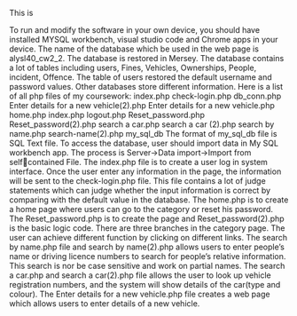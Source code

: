 This is 
<!-- URL:http://mersey.cs.nott.ac.uk/~alysl40/DIS-COMP4039-CW2-alysl40-20478393/alysl40-20478393_InstallationFiles/index.php-->

To run and modify the software in your own device, you should have installed MYSQL 
workbench, visual studio code and Chrome apps in your device. The name of the database 
which be used in the web page is alysl40_cw2_2. The database is restored in Mersey.
The database contains a lot of tables including users, Fines, Vehicles, Ownerships, People, 
incident, Offence. The table of users restored the default username and password values. 
Other databases store different information.
Here is a list of all php files of my coursework:
index.php
check-login.php
db_conn.php
Enter details for a new vehicle(2).php
Enter details for a new vehicle.php
home.php
index.php
logout.php
Reset_password.php
Reset_password(2).php
search a car.php
search a car (2).php
search by name.php
search-name(2).php
my_sql_db
The format of my_sql_db file is SQL Text file. To access the database, user should import 
data in My SQL workbench app. The process is Server->Data import->Import from selfcontained File.
The index.php file is to create a user log in system interface. Once the user enter any 
information in the page, the information will be sent to the check-login.php file. This file 
contains a lot of judge statements which can judge whether the input information is correct 
by comparing with the default value in the database.
The home.php is to create a home page where users can go to the category or reset his 
password. The Reset_password.php is to create the page and Reset_password(2).php is the 
basic logic code.
There are three branches in the category page. The user can achieve different function 
by clicking on different links. The search by name.php file and search by name(2).php allows 
users to enter people’s name or driving licence numbers to search for people’s relative 
information. This search is nor be case sensitive and work on partial names.
The search a car.php and search a car(2).php file allows the user to look up vehicle 
registration numbers, and the system will show details of the car(type and colour). The Enter 
details for a new vehicle.php file creates a web page which allows users to enter details of a 
new vehicle.